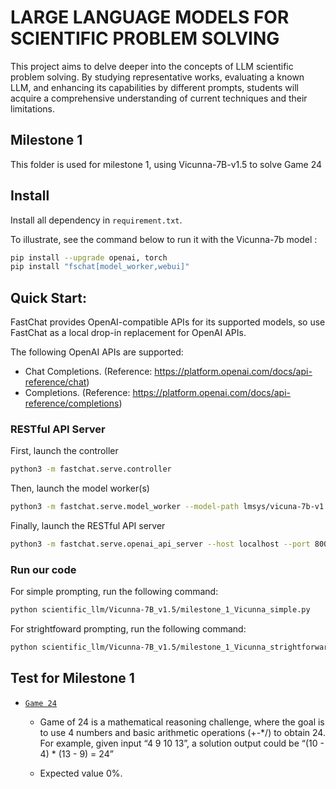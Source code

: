 # LARGE LANGUAGE MODELS FOR SCIENTIFIC PROBLEM SOLVING

This project aims to delve deeper into the concepts of LLM scientific problem solving. By studying representative works, evaluating a known LLM, and enhancing its capabilities by different prompts, students will acquire a comprehensive understanding of current techniques and their limitations.

## Milestone 1

This folder is used for milestone 1, using Vicunna-7B-v1.5 to solve Game 24


## Install

Install all dependency in `requirement.txt`. 

To illustrate, see the command below to run it with the Vicunna-7b model :

```bash
pip install --upgrade openai, torch
pip install "fschat[model_worker,webui]"
```

## Quick Start:

FastChat provides OpenAI-compatible APIs for its supported models, so use FastChat as a local drop-in replacement for OpenAI APIs.

The following OpenAI APIs are supported:
- Chat Completions. (Reference: https://platform.openai.com/docs/api-reference/chat)
- Completions. (Reference: https://platform.openai.com/docs/api-reference/completions)

### RESTful API Server
First, launch the controller

```bash
python3 -m fastchat.serve.controller
```

Then, launch the model worker(s)

```bash
python3 -m fastchat.serve.model_worker --model-path lmsys/vicuna-7b-v1.5
```

Finally, launch the RESTful API server

```bash
python3 -m fastchat.serve.openai_api_server --host localhost --port 8000
```

### Run our code

For simple prompting, run the following command:

```bash
python scientific_llm/Vicunna-7B_v1.5/milestone_1_Vicunna_simple.py
```

For strightfoward prompting, run the following command:

```bash
python scientific_llm/Vicunna-7B_v1.5/milestone_1_Vicunna_strightforward.py
```

## Test for Milestone 1
 -  [`Game 24`](https://www.4nums.com/game/difficulties/)

    - Game of 24 is a mathematical reasoning challenge, where the goal is to use 4 numbers and basic arithmetic operations (+-*/) to obtain 24. For example, given input “4 9 10 13”, a solution output could be “(10 - 4) * (13 - 9) = 24”

    - Expected value 0%.

